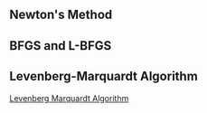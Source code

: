 
## Newton's Method

## BFGS and L-BFGS

##  Levenberg-Marquardt Algorithm
[Levenberg Marquardt Algorithm](https://en.wikipedia.org/wiki/Levenberg%E2%80%93Marquardt_algorithm)
